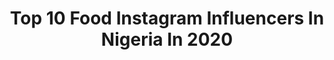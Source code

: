 ---
title: Top 10 Food Instagram Influencers In Nigeria In 2020
description: >-
  Find top food Instagram influencers in Nigeria in 2020. Most popular hashtags: #friedrice #dodo #noodles #birthdaygirl.
platform: Instagram
profiles:
  - username: "jbums"
    fullname: >-
      Mrs Black
    location: "Nigeria"
    followers: 39944
    engagement: 248
    commentsToLikes: 0.041957
    id: ck6tu8eqoew750j71srno3x1a
    verified: false
    hashtags: "#warriorprincess, #feastingathistable, #whoistheadulthere, #belongingtothekingoftheearth"
  - username: "hadizaalawal"
    fullname: >-
      Wovenblends
    location: "Nigeria"
    followers: 25235
    engagement: 207
    commentsToLikes: 0.056015
    id: ck8t4u9wc7yai0j78mldvs768
    verified: false
    hashtags: "#quarantinebirthday, #birthdaygirl, #taurusbirthday, #sheaonthebeach"
  - username: "omolola_unbothered"
    fullname: >-
      KING Olabiyi Omolola !!!
    location: "Nigeria"
    followers: 15874
    engagement: 268
    commentsToLikes: 0.118014
    id: ck6tx9mx1wm130j71zuh6vz9g
    verified: false
    hashtags: "#chef, #happychild, #musicartist, #roddyricch"
  - username: "rustyjem"
    fullname: >-
      JEM
    location: "Nigeria"
    followers: 2559
    engagement: 1447
    commentsToLikes: 0.103485
    id: ckaox4c3lbq900i78bpcsygws
    verified: false
    hashtags: "#lips, #earings, #stayhome, #savelives"
  - username: "lazywrita"
    fullname: >-
      Anda Damisa
    location: "Nigeria"
    followers: 61551
    engagement: 288
    commentsToLikes: 0.084055
    id: ck5hq6z6wsm6m0i11mceycuhd
    verified: false
    hashtags: "#showmaxnigeria, #merike, #explore, #behappychallenge"
  - username: "ola_young"
    fullname: >-
      OLABISI OlaMoney Adesona
    location: "Nigeria"
    followers: 4249
    engagement: 1091
    commentsToLikes: 0.094944
    id: ck6tvj3m6mhho0j71ymha1mmi
    verified: false
    hashtags: "#yourgirlcannowmakeyummyjollofrice, #notconcotion, #dontskipbecauseyouthinkyoudonthaveany, #weareheretocheeryouon"
  - username: "bigbellylamba"
    fullname: >-
      B.H | Brains and Belly
    location: "Nigeria"
    followers: 2472
    engagement: 1334
    commentsToLikes: 0.071026
    id: ck0w0uligg40w0i19qiy182ee
    verified: false
    hashtags: "#lifeiseazi, #youngrare, #watchthemix, #mountainbiking"
  - username: "diaryofakitchenlover"
    fullname: >-
      Tolani | Can | Cook
    location: "Nigeria"
    followers: 175756
    engagement: 244
    commentsToLikes: 0.061745
    id: ck6u7zfb1ojwn0j71n5dcn904
    verified: false
    hashtags: "#ricenoodles, #moimoirecipe, #yamandbeans, #beansporridge"
  - username: "dolapogrey"
    fullname: >-
      D o l a p o  G r e y
    location: "Nigeria"
    followers: 40600
    engagement: 232
    commentsToLikes: 0.057736
    id: ck9haztgwerot0j785bhiq4au
    verified: false
    hashtags: "#coffee, #beefstew, #baking, #rice"
  - username: "tijesu.o"
    fullname: >-
      Lifestyle With Tijesu
    location: "Nigeria"
    followers: 10360
    engagement: 990
    commentsToLikes: 0.173724
    id: ck0tvv3bfcx2x0i19qum3r0op
    verified: false
    hashtags: ""
---